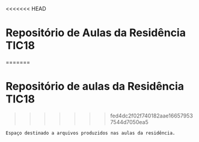 <<<<<<< HEAD
# Repositório de Aulas da Residência TIC18
=======
# Repositório de aulas da Residência TIC18
>>>>>>> fed4dc2f02f740182aae166579537544d7050ea5

```
Espaço destinado a arquivos produzidos nas aulas da residência.
```